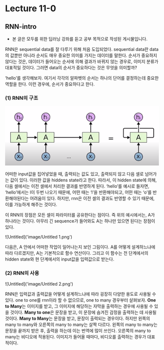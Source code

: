 # Lecture 11-0

## RNN-intro

- 본 글은 모두를 위한 딥러닝 강좌를 듣고 공부 목적으로 작성된 게시물입니다.

RNN은 sequential data를 잘 다루기 위해 처음 도입되었다. sequential data란 data의 값뿐만 아니라 순서도 매우 중요한 의미를 가지는 데이터를 말한다. 순서가 중요하지 않다는 것은, 데이터가 들어오는 순서에 의해 결과가 바뀌지 않는 경우로, 이미지 분류가 대표적일 것이다. 그러면 data의 순서가 중요하다는 것은 무엇을 의미할까?

‘hello’를 생각해보자. 여기서 각각의 알파벳의 순서는 하나의 단어를 결정하는데 중요한 역할을 한다. 이런 경우에, 순서가 중요하다고 한다.

### (1) RNN의 구조

![Untitled](image/Untitled.png)

 어떠한 input값을 집어넣었을 때, 출력되는 값도 있고, 출력되지 않고 다음 셀로 넘어가는 값이 있다. 이러한 값을 hiddens state라고 한다. 따라서, 이 hidden state에 의해, 다음 셀에서는 이전 셀에서 처리한 결과를 반영하게 된다. ‘hello’를 예시로 들자면, ‘hello’에서는 l이 두번 나오기 때문에, 어떤 때는 ‘l’을 반환해야되고, 어떤 때는 ‘o’를 반환해야된다는 어려움이 있다. 하지만, rnn은 이전 셀의 결과도 반영할 수 있기 때문에, 이를 가능하게 해주는 것이다. 

 이 RNN의 장점은 모든 셀이 파라미터를 공유한다는 점이다. 즉 위의 예시에서는, A가 하나라는 것이다. 아무리 긴 sequence가 들어와도 A는 하나만 있으면 된다는 장점이 있다.

![Untitled]('image/Untitled 1.png')

 다음은, A 안에서 어떠한 작업이 일어나는지 보인 그림이다. A를 어떻게 설계하느냐에 따라 다르겠지만, A는 기본적으로 함수 연산이다. 그리고 이 함수는 전 단계에서의 hidden state와 현 단계에서의 input값을 입력값으로 받는다.

### (2) RNN의 사용

![Untitled]('image/Untitled 2.png')

 RNN은 입력값과 출력값을 어떻게 설계하느냐에 따라 굉장히 다양한 용도로 사용될 수 있다. one to one를 rnn이라 할 수 없으므로, one to many 경우부터 살펴보자. **One to Many**는 이미지를 받고, 그 이미지에 해당하는 자막을 출력하는 경우에 사용될 수 있을 것이다. **Many to one**은 문장을 받고, 이 문장에 숨겨진 감정을 출력하는 데 사용될 것이다. **Many to Many**는 문장을 받고, 문장이 출력되는 경우이다. 하지만 왼쪽의 many to many와 오른쪽의 many to many는 살짝 다르다. 왼쪽의 many to many는 문장을 끝까지 받은 후, 출력을 하는데 이는 번역에 많이 쓰인다. 오른쪽의 many to many는 비디오에 적용된다. 이미지가 들어올 때마다, 비디오를 출력하는 경우가 대표적이다.
